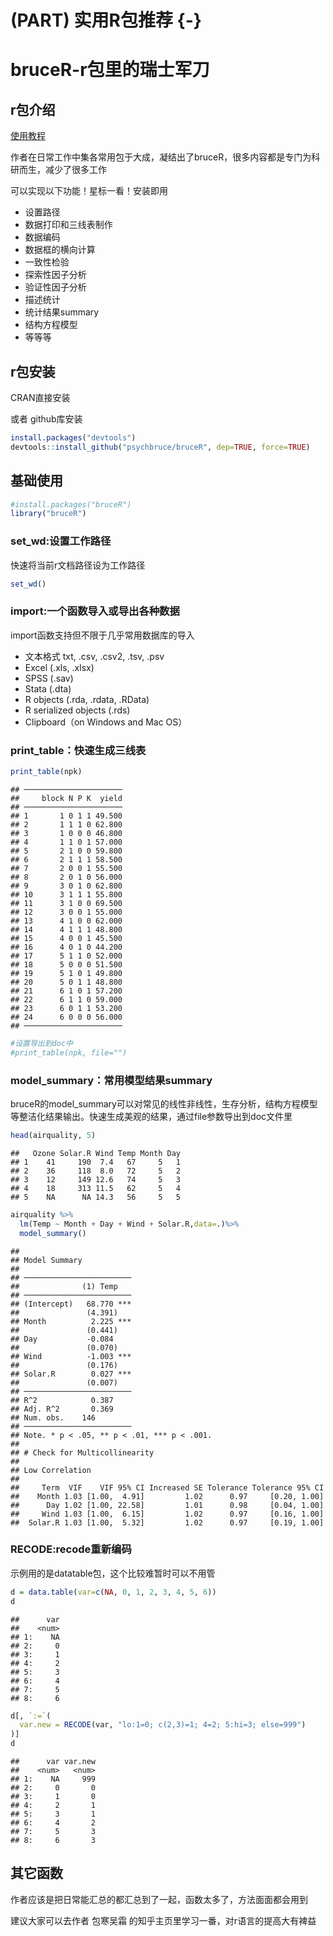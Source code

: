 # (PART) 实用R包推荐 {-}


# bruceR-r包里的瑞士军刀



## r包介绍

[使用教程](https://zhuanlan.zhihu.com/p/281150493)

作者在日常工作中集各常用包于大成，凝结出了bruceR，很多内容都是专门为科研而生，减少了很多工作

可以实现以下功能！星标一看！安装即用

- 设置路径
- 数据打印和三线表制作
- 数据编码
- 数据框的横向计算
- 一致性检验
- 探索性因子分析
- 验证性因子分析
- 描述统计
- 统计结果summary
- 结构方程模型
- 等等等

## r包安装

CRAN直接安装

或者 github库安装


``` r
install.packages("devtools")
devtools::install_github("psychbruce/bruceR", dep=TRUE, force=TRUE)
```

## 基础使用


``` r
#install.packages("bruceR")
library("bruceR")
```

### set_wd:设置工作路径

快速将当前r文档路径设为工作路径


``` r
set_wd()
```

### import:一个函数导入或导出各种数据

import函数支持但不限于几乎常用数据库的导入
- 文本格式 txt, .csv, .csv2, .tsv, .psv 
- Excel (.xls, .xlsx)
- SPSS (.sav)
- Stata (.dta)
- R objects (.rda, .rdata, .RData)
- R serialized objects (.rds)
- Clipboard（on Windows and Mac OS）

### print_table：快速生成三线表


``` r
print_table(npk)
```

```
## ──────────────────────
##     block N P K  yield
## ──────────────────────
## 1       1 0 1 1 49.500
## 2       1 1 1 0 62.800
## 3       1 0 0 0 46.800
## 4       1 1 0 1 57.000
## 5       2 1 0 0 59.800
## 6       2 1 1 1 58.500
## 7       2 0 0 1 55.500
## 8       2 0 1 0 56.000
## 9       3 0 1 0 62.800
## 10      3 1 1 1 55.800
## 11      3 1 0 0 69.500
## 12      3 0 0 1 55.000
## 13      4 1 0 0 62.000
## 14      4 1 1 1 48.800
## 15      4 0 0 1 45.500
## 16      4 0 1 0 44.200
## 17      5 1 1 0 52.000
## 18      5 0 0 0 51.500
## 19      5 1 0 1 49.800
## 20      5 0 1 1 48.800
## 21      6 1 0 1 57.200
## 22      6 1 1 0 59.000
## 23      6 0 1 1 53.200
## 24      6 0 0 0 56.000
## ──────────────────────
```

``` r
#设置导出到doc中
#print_table(npk, file="")
```

### model_summary：常用模型结果summary

bruceR的model_summary可以对常见的线性非线性，生存分析，结构方程模型等整洁化结果输出。快速生成美观的结果，通过file参数导出到doc文件里


``` r
head(airquality, 5)
```

```
##   Ozone Solar.R Wind Temp Month Day
## 1    41     190  7.4   67     5   1
## 2    36     118  8.0   72     5   2
## 3    12     149 12.6   74     5   3
## 4    18     313 11.5   62     5   4
## 5    NA      NA 14.3   56     5   5
```

``` r
airquality %>% 
  lm(Temp ~ Month + Day + Wind + Solar.R,data=.)%>% 
  model_summary()
```

```
## 
## Model Summary
## 
## ────────────────────────
##              (1) Temp   
## ────────────────────────
## (Intercept)   68.770 ***
##               (4.391)   
## Month          2.225 ***
##               (0.441)   
## Day           -0.084    
##               (0.070)   
## Wind          -1.003 ***
##               (0.176)   
## Solar.R        0.027 ***
##               (0.007)   
## ────────────────────────
## R^2            0.387    
## Adj. R^2       0.369    
## Num. obs.    146        
## ────────────────────────
## Note. * p < .05, ** p < .01, *** p < .001.
## 
## # Check for Multicollinearity
## 
## Low Correlation
## 
##     Term  VIF    VIF 95% CI Increased SE Tolerance Tolerance 95% CI
##    Month 1.03 [1.00,  4.91]         1.02      0.97     [0.20, 1.00]
##      Day 1.02 [1.00, 22.58]         1.01      0.98     [0.04, 1.00]
##     Wind 1.03 [1.00,  6.15]         1.02      0.97     [0.16, 1.00]
##  Solar.R 1.03 [1.00,  5.32]         1.02      0.97     [0.19, 1.00]
```

### RECODE:recode重新编码

示例用的是datatable包，这个比较难暂时可以不用管


``` r
d = data.table(var=c(NA, 0, 1, 2, 3, 4, 5, 6))
d
```

```
##      var
##    <num>
## 1:    NA
## 2:     0
## 3:     1
## 4:     2
## 5:     3
## 6:     4
## 7:     5
## 8:     6
```

``` r
d[, `:=`(
  var.new = RECODE(var, "lo:1=0; c(2,3)=1; 4=2; 5:hi=3; else=999")
)]
d
```

```
##      var var.new
##    <num>   <num>
## 1:    NA     999
## 2:     0       0
## 3:     1       0
## 4:     2       1
## 5:     3       1
## 6:     4       2
## 7:     5       3
## 8:     6       3
```



## 其它函数

作者应该是把日常能汇总的都汇总到了一起，函数太多了，方法面面都会用到

建议大家可以去作者 包寒吴霜 的知乎主页里学习一番，对r语言的提高大有裨益
